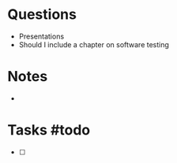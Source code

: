 # Questions
- Presentations
- Should I include a chapter on software testing 

# Notes
- 

# Tasks #todo 
- [ ] 
